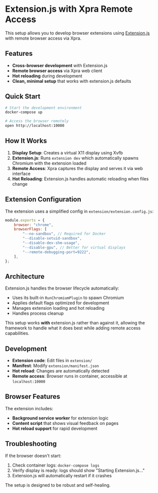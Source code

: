 # Extension.js with Xpra Remote Access

This setup allows you to develop browser extensions using [Extension.js](https://extension.js.org) with remote browser access via Xpra.

## Features

-   **Cross-browser development** with Extension.js
-   **Remote browser access** via Xpra web client
-   **Hot reloading** during development
-   **Clean, minimal setup** that works with extension.js defaults

## Quick Start

```bash
# Start the development environment
docker-compose up

# Access the browser remotely
open http://localhost:10000
```

## How It Works

1. **Display Setup**: Creates a virtual X11 display using Xvfb
2. **Extension.js**: Runs `extension dev` which automatically spawns Chromium with the extension loaded
3. **Remote Access**: Xpra captures the display and serves it via web interface
4. **Hot Reloading**: Extension.js handles automatic reloading when files change

## Extension Configuration

The extension uses a simplified config in `extension/extension.config.js`:

```js
module.exports = {
    browser: "chrome",
    browserFlags: [
        "--no-sandbox", // Required for Docker
        "--disable-setuid-sandbox",
        "--disable-dev-shm-usage",
        "--disable-gpu", // Better for virtual displays
        "--remote-debugging-port=9222",
    ],
};
```

## Architecture

Extension.js handles the browser lifecycle automatically:

-   Uses its built-in `RunChromiumPlugin` to spawn Chromium
-   Applies default flags optimized for development
-   Manages extension loading and hot reloading
-   Handles process cleanup

This setup works **with** extension.js rather than against it, allowing the framework to handle what it does best while adding remote access capabilities.

## Development

-   **Extension code**: Edit files in `extension/`
-   **Manifest**: Modify `extension/manifest.json`
-   **Hot reload**: Changes are automatically detected
-   **Remote access**: Browser runs in container, accessible at `localhost:10000`

## Browser Features

The extension includes:

-   **Background service worker** for extension logic
-   **Content script** that shows visual feedback on pages
-   **Hot reload support** for rapid development

## Troubleshooting

If the browser doesn't start:

1. Check container logs: `docker-compose logs`
2. Verify display is ready: logs should show "Starting Extension.js..."
3. Extension.js will automatically restart if it crashes

The setup is designed to be robust and self-healing.
